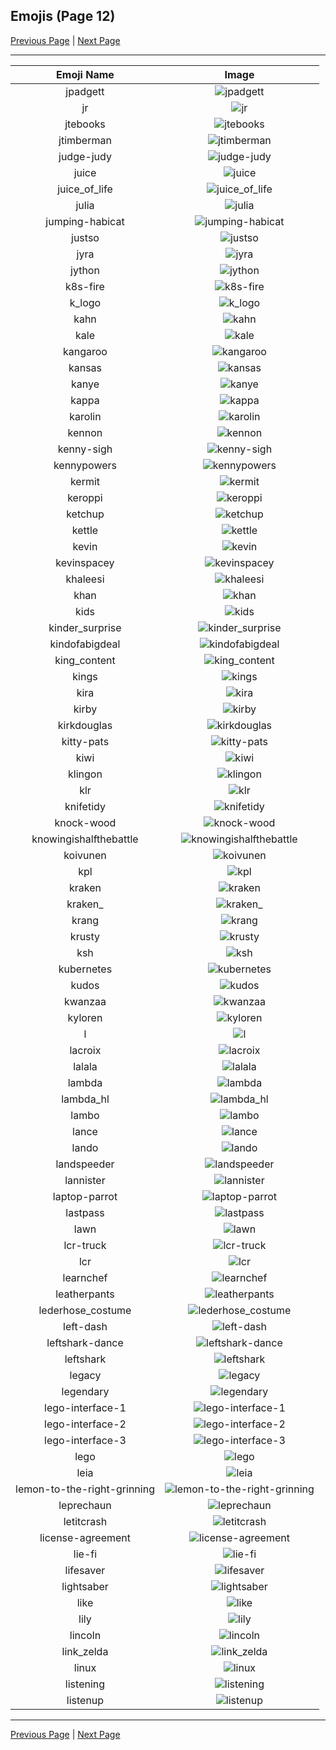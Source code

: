 
## Emojis (Page 12)

[Previous Page](/docs/chef/page-h-0011.md)
  | [Next Page](/docs/chef/page-l-0013.md)

<hr />

|Emoji Name|Image|
| :-: | :-: |
|jpadgett| ![jpadgett](/emojis/chef/jpadgett.jpg)|
|jr| ![jr](/emojis/chef/jr.jpg)|
|jtebooks| ![jtebooks](/emojis/chef/jtebooks.png)|
|jtimberman| ![jtimberman](/emojis/chef/jtimberman.jpg)|
|judge-judy| ![judge-judy](/emojis/chef/judge-judy.jpg)|
|juice| ![juice](/emojis/chef/juice.png)|
|juice_of_life| ![juice_of_life](/emojis/chef/juice_of_life.png)|
|julia| ![julia](/emojis/chef/julia.jpg)|
|jumping-habicat| ![jumping-habicat](/emojis/chef/jumping-habicat.png)|
|justso| ![justso](/emojis/chef/justso.jpg)|
|jyra| ![jyra](/emojis/chef/jyra.jpg)|
|jython| ![jython](/emojis/chef/jython.png)|
|k8s-fire| ![k8s-fire](/emojis/chef/k8s-fire.gif)|
|k_logo| ![k_logo](/emojis/chef/k_logo.gif)|
|kahn| ![kahn](/emojis/chef/kahn.jpg)|
|kale| ![kale](/emojis/chef/kale.png)|
|kangaroo| ![kangaroo](/emojis/chef/kangaroo.jpg)|
|kansas| ![kansas](/emojis/chef/kansas.png)|
|kanye| ![kanye](/emojis/chef/kanye.png)|
|kappa| ![kappa](/emojis/chef/kappa.png)|
|karolin| ![karolin](/emojis/chef/karolin.png)|
|kennon| ![kennon](/emojis/chef/kennon.png)|
|kenny-sigh| ![kenny-sigh](/emojis/chef/kenny-sigh.gif)|
|kennypowers| ![kennypowers](/emojis/chef/kennypowers.png)|
|kermit| ![kermit](/emojis/chef/kermit.png)|
|keroppi| ![keroppi](/emojis/chef/keroppi.png)|
|ketchup| ![ketchup](/emojis/chef/ketchup.png)|
|kettle| ![kettle](/emojis/chef/kettle.png)|
|kevin| ![kevin](/emojis/chef/kevin.png)|
|kevinspacey| ![kevinspacey](/emojis/chef/kevinspacey.jpg)|
|khaleesi| ![khaleesi](/emojis/chef/khaleesi.png)|
|khan| ![khan](/emojis/chef/khan.gif)|
|kids| ![kids](/emojis/chef/kids.png)|
|kinder_surprise| ![kinder_surprise](/emojis/chef/kinder_surprise.jpg)|
|kindofabigdeal| ![kindofabigdeal](/emojis/chef/kindofabigdeal.png)|
|king_content| ![king_content](/emojis/chef/king_content.png)|
|kings| ![kings](/emojis/chef/kings.png)|
|kira| ![kira](/emojis/chef/kira.png)|
|kirby| ![kirby](/emojis/chef/kirby.gif)|
|kirkdouglas| ![kirkdouglas](/emojis/chef/kirkdouglas.png)|
|kitty-pats| ![kitty-pats](/emojis/chef/kitty-pats.gif)|
|kiwi| ![kiwi](/emojis/chef/kiwi.png)|
|klingon| ![klingon](/emojis/chef/klingon.png)|
|klr| ![klr](/emojis/chef/klr.jpg)|
|knifetidy| ![knifetidy](/emojis/chef/knifetidy.gif)|
|knock-wood| ![knock-wood](/emojis/chef/knock-wood.gif)|
|knowingishalfthebattle| ![knowingishalfthebattle](/emojis/chef/knowingishalfthebattle.png)|
|koivunen| ![koivunen](/emojis/chef/koivunen.png)|
|kpl| ![kpl](/emojis/chef/kpl.png)|
|kraken| ![kraken](/emojis/chef/kraken.gif)|
|kraken_| ![kraken_](/emojis/chef/kraken_.png)|
|krang| ![krang](/emojis/chef/krang.png)|
|krusty| ![krusty](/emojis/chef/krusty.gif)|
|ksh| ![ksh](/emojis/chef/ksh.png)|
|kubernetes| ![kubernetes](/emojis/chef/kubernetes.png)|
|kudos| ![kudos](/emojis/chef/kudos.png)|
|kwanzaa| ![kwanzaa](/emojis/chef/kwanzaa.png)|
|kyloren| ![kyloren](/emojis/chef/kyloren.png)|
|l| ![l](/emojis/chef/l.gif)|
|lacroix| ![lacroix](/emojis/chef/lacroix.png)|
|lalala| ![lalala](/emojis/chef/lalala.gif)|
|lambda| ![lambda](/emojis/chef/lambda.png)|
|lambda_hl| ![lambda_hl](/emojis/chef/lambda_hl.png)|
|lambo| ![lambo](/emojis/chef/lambo.png)|
|lance| ![lance](/emojis/chef/lance.jpg)|
|lando| ![lando](/emojis/chef/lando.png)|
|landspeeder| ![landspeeder](/emojis/chef/landspeeder.png)|
|lannister| ![lannister](/emojis/chef/lannister.gif)|
|laptop-parrot| ![laptop-parrot](/emojis/chef/laptop-parrot.gif)|
|lastpass| ![lastpass](/emojis/chef/lastpass.png)|
|lawn| ![lawn](/emojis/chef/lawn.png)|
|lcr-truck| ![lcr-truck](/emojis/chef/lcr-truck.png)|
|lcr| ![lcr](/emojis/chef/lcr.png)|
|learnchef| ![learnchef](/emojis/chef/learnchef.png)|
|leatherpants| ![leatherpants](/emojis/chef/leatherpants.jpg)|
|lederhose_costume| ![lederhose_costume](/emojis/chef/lederhose_costume.png)|
|left-dash| ![left-dash](/emojis/chef/left-dash.png)|
|leftshark-dance| ![leftshark-dance](/emojis/chef/leftshark-dance.gif)|
|leftshark| ![leftshark](/emojis/chef/leftshark.png)|
|legacy| ![legacy](/emojis/chef/legacy.png)|
|legendary| ![legendary](/emojis/chef/legendary.png)|
|lego-interface-1| ![lego-interface-1](/emojis/chef/lego-interface-1.png)|
|lego-interface-2| ![lego-interface-2](/emojis/chef/lego-interface-2.png)|
|lego-interface-3| ![lego-interface-3](/emojis/chef/lego-interface-3.png)|
|lego| ![lego](/emojis/chef/lego.png)|
|leia| ![leia](/emojis/chef/leia.png)|
|lemon-to-the-right-grinning| ![lemon-to-the-right-grinning](/emojis/chef/lemon-to-the-right-grinning.png)|
|leprechaun| ![leprechaun](/emojis/chef/leprechaun.gif)|
|letitcrash| ![letitcrash](/emojis/chef/letitcrash.png)|
|license-agreement| ![license-agreement](/emojis/chef/license-agreement.png)|
|lie-fi| ![lie-fi](/emojis/chef/lie-fi.gif)|
|lifesaver| ![lifesaver](/emojis/chef/lifesaver.png)|
|lightsaber| ![lightsaber](/emojis/chef/lightsaber.png)|
|like| ![like](/emojis/chef/like.gif)|
|lily| ![lily](/emojis/chef/lily.gif)|
|lincoln| ![lincoln](/emojis/chef/lincoln.png)|
|link_zelda| ![link_zelda](/emojis/chef/link_zelda.png)|
|linux| ![linux](/emojis/chef/linux.png)|
|listening| ![listening](/emojis/chef/listening.gif)|
|listenup| ![listenup](/emojis/chef/listenup.jpg)|

<hr/>

[Previous Page](/docs/chef/page-h-0011.md)
  | [Next Page](/docs/chef/page-l-0013.md)